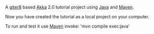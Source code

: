 A [giter8] based [Akka] 2.0 tutorial project using [Java] and [Maven].

Now you have created the tutorial as a local project on your computer.

To run and test it use [Maven] invoke: 'mvn compile exec:java'

[giter8]: https://github.com/n8han/giter8
[Akka]: http://akka.io
[Java]: http://java.com/
[Maven]: http://maven.apache.org/
